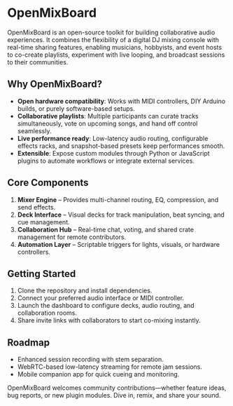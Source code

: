 # OpenMixBoard

OpenMixBoard is an open-source toolkit for building collaborative audio experiences. It combines the flexibility of a digital DJ mixing console with real-time sharing features, enabling musicians, hobbyists, and event hosts to co-create playlists, experiment with live looping, and broadcast sessions to their communities.

## Why OpenMixBoard?
- **Open hardware compatibility**: Works with MIDI controllers, DIY Arduino builds, or purely software-based setups.
- **Collaborative playlists**: Multiple participants can curate tracks simultaneously, vote on upcoming songs, and hand off control seamlessly.
- **Live performance ready**: Low-latency audio routing, configurable effects racks, and snapshot-based presets keep performances smooth.
- **Extensible**: Expose custom modules through Python or JavaScript plugins to automate workflows or integrate external services.

## Core Components
1. **Mixer Engine** – Provides multi-channel routing, EQ, compression, and send effects.
2. **Deck Interface** – Visual decks for track manipulation, beat syncing, and cue management.
3. **Collaboration Hub** – Real-time chat, voting, and shared crate management for remote contributors.
4. **Automation Layer** – Scriptable triggers for lights, visuals, or hardware controllers.

## Getting Started
1. Clone the repository and install dependencies.
2. Connect your preferred audio interface or MIDI controller.
3. Launch the dashboard to configure decks, audio routing, and collaboration rooms.
4. Share invite links with collaborators to start co-mixing instantly.

## Roadmap
- Enhanced session recording with stem separation.
- WebRTC-based low-latency streaming for remote jam sessions.
- Mobile companion app for quick cueing and monitoring.

OpenMixBoard welcomes community contributions—whether feature ideas, bug reports, or new plugin modules. Dive in, remix, and share your sound.
